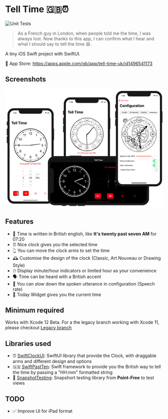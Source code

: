 # Tell Time 🇬🇧⏰

![Unit Tests](https://github.com/renaudjenny/telltime/workflows/Xcode%20Unit%20Test/badge.svg)

>As a French guy in London, when people told me the time, I was always lost. Now thanks to this app, I can confirm what I hear and what I should say to tell the time 😄.

A tiny iOS Swift project with SwiftUI.

📲 App Store: https://apps.apple.com/gb/app/tell-time-uk/id1496541173

## Screenshots

![Screenshots of the application from an iPhone](docs/assets/iPhoneScreenshots.png)

## Features

* 🐰 Time is written in British english, like **It's twenty past seven AM** for 07:20
* ⏰ Nice clock gives you the selected time
* 👆 You can move the clock arms to set the time
* 🕰 Customise the design of the clock (Classic, Art Nouveau or Drawing Style)
* ⏱  Display minute/hour indicators or limited hour as your convenience
* 🗣 Time can be heard with a British accent
* 🐢 You can slow down the spoken utterance in configuration (Speech rate)
* 👾 Today Widget gives you the current time

## Minimum required

Works with Xcode 12 Beta.
For a the legacy branch working with Xcode 11, please checkout [Legacy branch](https://github.com/renaudjenny/telltime/tree/legacy)

## Libraries used

* ⏰ [SwiftClockUI](https://github.com/renaudjenny/SwiftClockUI): SwiftUI library that provide the Clock, with draggable arms and different design and options
* 🇬🇧 [SwiftPastTen](https://github.com/renaudjenny/SwiftPastTen): Swift framework to provide you the British way to tell the time by passing a "HH:mm" formatted string
* 📸 [SnapshotTesting](https://github.com/pointfreeco/swift-snapshot-testing): Snapshort testing library from **Point-Free** to test views

## TODO

* ✅ Improve UI for iPad format
